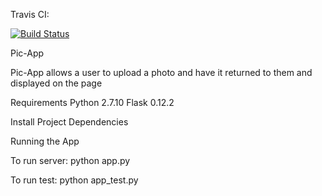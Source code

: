 Travis CI:

[![Build Status](https://travis-ci.org/shindelus/Pic-App.svg?branch=master)](https://travis-ci.org/shindelus/Pic-App)

Pic-App

Pic-App allows a user to upload a photo and have it returned to them and displayed on the page

Requirements
Python 2.7.10
Flask 0.12.2

Install Project Dependencies


Running the App

To run server: python app.py

To run test: python app_test.py

